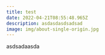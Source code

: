 ```yaml
---
title: test
date: 2022-04-21T08:55:48.965Z
description: asdasdasdsadsad
image: img/about-single-origin.jpg
---
```

asdsadaasda